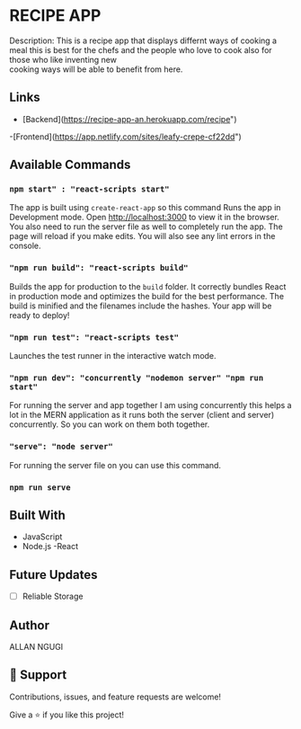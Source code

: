 # RECIPE  APP

Description:
This  is a recipe app that displays differnt ways of cooking a meal this is best for the chefs and the people who love to cook also for those who like inventing new  
cooking ways will be able to  benefit from here.

## Links

- [Backend](<https://recipe-app-an.herokuapp.com/recipe>")

-[Frontend](<https://app.netlify.com/sites/leafy-crepe-cf22dd>")

## Available Commands

### `npm start" : "react-scripts start"`

The app is built using `create-react-app` so this command Runs the app in Development mode. Open [http://localhost:3000](http://localhost:3000) to view it in the browser. You also need to run the server file as well to completely run the app. The page will reload if you make edits.
You will also see any lint errors in the console.

### `"npm run build": "react-scripts build"`

Builds the app for production to the `build` folder. It correctly bundles React in production mode and optimizes the build for the best performance. The build is minified and the filenames include the hashes. Your app will be ready to deploy!

### `"npm run test": "react-scripts test"`

Launches the test runner in the interactive watch mode.

### `"npm run dev": "concurrently "nodemon server" "npm run start"`

For running the server and app together I am using concurrently this helps a lot in the MERN application as it runs both the server (client and server) concurrently. So you can work on them both together.

### `"serve": "node server"`

For running the server file on you can use this command.

### `npm run serve`

## Built With

- JavaScript
- Node.js
-React

## Future Updates

- [ ] Reliable Storage

## Author

ALLAN NGUGI

## 🤝 Support

Contributions, issues, and feature requests are welcome!

Give a ⭐️ if you like this project!
